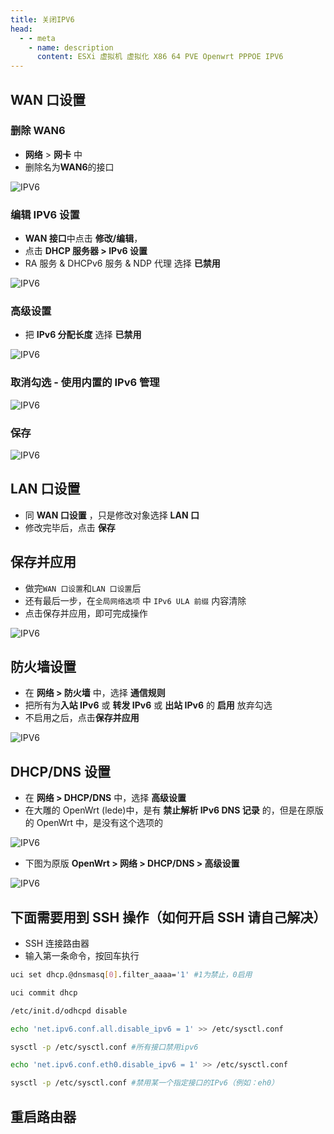 ```yaml
---
title: 关闭IPV6
head:
  - - meta
    - name: description
      content: ESXi 虚拟机 虚拟化 X86 64 PVE Openwrt PPPOE IPV6
---
```


## WAN 口设置

### 删除 WAN6

- **网络** > **网卡** 中
- 删除名为**WAN6**的接口

![IPV6](https://i.theovan.cn/docs/v6-1.nuexini)

### 编辑 IPV6 设置

- **WAN 接口**中点击 **修改/编辑**，
- 点击 **DHCP 服务器 > IPv6 设置**
- RA 服务 & DHCPv6 服务 & NDP 代理 选择 **已禁用**

![IPV6](https://i.theovan.cn/docs/v6-2.nuexini)

### **高级设置**

- 把 **IPv6 分配长度** 选择 **已禁用**

![IPV6](https://i.theovan.cn/docs/v6-3.nuexini)

### 取消勾选 - **使用内置的 IPv6 管理**

![IPV6](https://i.theovan.cn/docs/v6-4.nuexini)

### **保存**

![IPV6](https://i.theovan.cn/docs/v6-5.nuexini)

## LAN 口设置

- 同 **WAN 口设置** ，只是修改对象选择 **LAN 口**
- 修改完毕后，点击 **保存**

## 保存并应用

- 做完`WAN 口设置`和`LAN 口设置`后
- 还有最后一步，在`全局网络选项` 中 `IPv6 ULA 前缀` 内容清除
- 点击保存并应用，即可完成操作

![IPV6](https://i.theovan.cn/docs/v6-7.nuexini)

## 防火墙设置

- 在 **网络 > 防火墙** 中，选择 **通信规则**
- 把所有为**入站 IPv6** 或 **转发 IPv6** 或 **出站 IPv6** 的 **启用** 放弃勾选
- 不启用之后，点击**保存并应用**

![IPV6](https://i.theovan.cn/docs/v6-9.nuexini)

## DHCP/DNS 设置

- 在 **网络 > DHCP/DNS** 中，选择 **高级设置**
- 在大雕的 OpenWrt (lede)中，是有 **禁止解析 IPv6 DNS 记录** 的，但是在原版的 OpenWrt 中，是没有这个选项的

![IPV6](https://i.theovan.cn/docs/v6-11.webp)

- 下图为原版 **OpenWrt > 网络 > DHCP/DNS > 高级设置**

![IPV6](https://i.theovan.cn/docs/v6-12.nuexini)

## 下面需要用到 SSH 操作（如何开启 SSH 请自己解决）

- SSH 连接路由器
- 输入第一条命令，按回车执行

```sh
uci set dhcp.@dnsmasq[0].filter_aaaa='1' #1为禁止，0启用

uci commit dhcp

/etc/init.d/odhcpd disable

echo 'net.ipv6.conf.all.disable_ipv6 = 1' >> /etc/sysctl.conf

sysctl -p /etc/sysctl.conf #所有接口禁用ipv6

echo 'net.ipv6.conf.eth0.disable_ipv6 = 1' >> /etc/sysctl.conf

sysctl -p /etc/sysctl.conf #禁用某一个指定接口的IPv6（例如：eh0）
```

## 重启路由器
